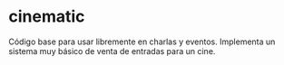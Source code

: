 # cinematic
Código base para usar libremente en charlas y eventos. Implementa un sistema muy básico de venta de entradas para un cine.
